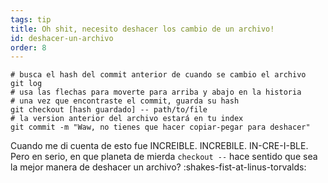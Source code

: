 ```yaml
---
tags: tip
title: Oh shit, necesito deshacer los cambio de un archivo!
id: deshacer-un-archivo
order: 8
---
```


```git
# busca el hash del commit anterior de cuando se cambio el archivo
git log
# usa las flechas para moverte para arriba y abajo en la historia
# una vez que encontraste el commit, guarda su hash
git checkout [hash guardado] -- path/to/file
# la version anterior del archivo estará en tu index
git commit -m "Waw, no tienes que hacer copiar-pegar para deshacer"
```

Cuando me di cuenta de esto fue INCREIBLE. INCREBILE. IN-CRE-I-BLE. Pero en serio, en que planeta de mierda `checkout --` hace sentido que sea la mejor manera de deshacer un archivo? :shakes-fist-at-linus-torvalds:
